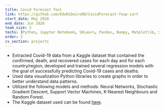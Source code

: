 ```yaml
---
title: Covid Forecast Tool
link: https://github.com/EduRibeiro00/CovidForecast-feup-iart
start_date: May 2020
end_date: Jun 2020
team_size: 3
techs: [Python, Jupyter Notebook, SKLearn, Pandas, Numpy, Matplotlib, Seaborn, Kaggle datasets]
order: 2
cv_section: projects
---
```

* Extracted Covid-19 data from a Kaggle dataset that contained the confirmed, death, and recovered cases for each day and for each country/region; developed and trained several regression models with the goal of successfully predicting Covid-19 cases and deaths.
* Used data visualization Python libraries to create graphs in order to better understand data patterns.
* Utilized the following models and methods: Neural Networks, Stochastic Gradient Descent, Support Vector Machines, K-Nearest Neighbours and Random Forest.
* The Kaggle dataset used can be found [here](https://www.kaggle.com/imdevskp/corona-virus-report?select=covid_19_clean_complete.csv).
